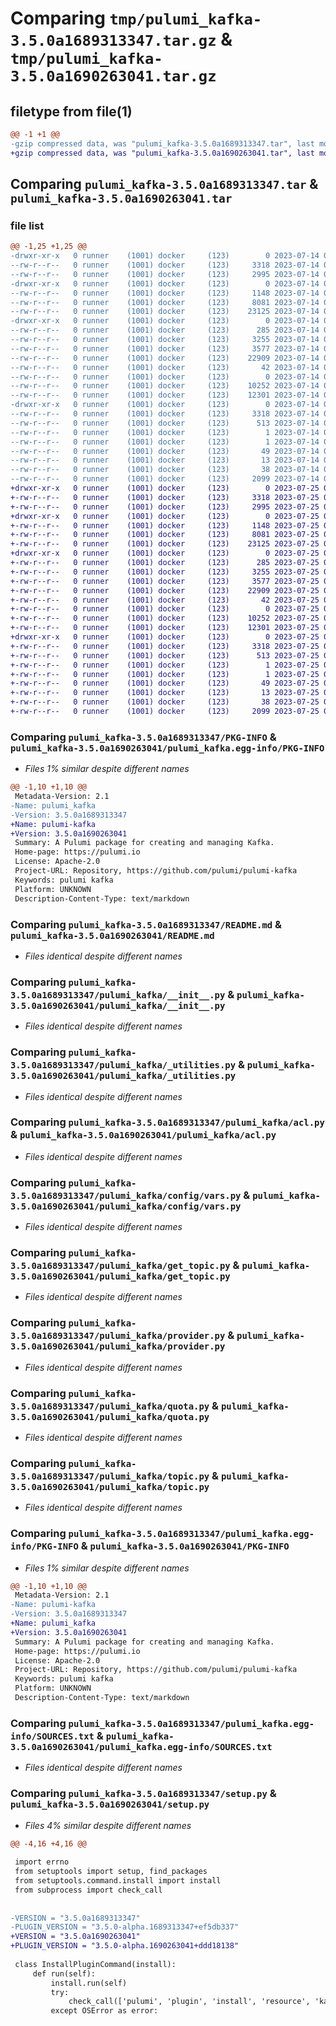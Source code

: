 # Comparing `tmp/pulumi_kafka-3.5.0a1689313347.tar.gz` & `tmp/pulumi_kafka-3.5.0a1690263041.tar.gz`

## filetype from file(1)

```diff
@@ -1 +1 @@
-gzip compressed data, was "pulumi_kafka-3.5.0a1689313347.tar", last modified: Fri Jul 14 05:49:58 2023, max compression
+gzip compressed data, was "pulumi_kafka-3.5.0a1690263041.tar", last modified: Tue Jul 25 05:39:42 2023, max compression
```

## Comparing `pulumi_kafka-3.5.0a1689313347.tar` & `pulumi_kafka-3.5.0a1690263041.tar`

### file list

```diff
@@ -1,25 +1,25 @@
-drwxr-xr-x   0 runner    (1001) docker     (123)        0 2023-07-14 05:49:58.266775 pulumi_kafka-3.5.0a1689313347/
--rw-r--r--   0 runner    (1001) docker     (123)     3318 2023-07-14 05:49:58.266775 pulumi_kafka-3.5.0a1689313347/PKG-INFO
--rw-r--r--   0 runner    (1001) docker     (123)     2995 2023-07-14 05:49:58.000000 pulumi_kafka-3.5.0a1689313347/README.md
-drwxr-xr-x   0 runner    (1001) docker     (123)        0 2023-07-14 05:49:58.262774 pulumi_kafka-3.5.0a1689313347/pulumi_kafka/
--rw-r--r--   0 runner    (1001) docker     (123)     1148 2023-07-14 05:49:58.000000 pulumi_kafka-3.5.0a1689313347/pulumi_kafka/__init__.py
--rw-r--r--   0 runner    (1001) docker     (123)     8081 2023-07-14 05:49:58.000000 pulumi_kafka-3.5.0a1689313347/pulumi_kafka/_utilities.py
--rw-r--r--   0 runner    (1001) docker     (123)    23125 2023-07-14 05:49:58.000000 pulumi_kafka-3.5.0a1689313347/pulumi_kafka/acl.py
-drwxr-xr-x   0 runner    (1001) docker     (123)        0 2023-07-14 05:49:58.266775 pulumi_kafka-3.5.0a1689313347/pulumi_kafka/config/
--rw-r--r--   0 runner    (1001) docker     (123)      285 2023-07-14 05:49:58.000000 pulumi_kafka-3.5.0a1689313347/pulumi_kafka/config/__init__.py
--rw-r--r--   0 runner    (1001) docker     (123)     3255 2023-07-14 05:49:58.000000 pulumi_kafka-3.5.0a1689313347/pulumi_kafka/config/vars.py
--rw-r--r--   0 runner    (1001) docker     (123)     3577 2023-07-14 05:49:58.000000 pulumi_kafka-3.5.0a1689313347/pulumi_kafka/get_topic.py
--rw-r--r--   0 runner    (1001) docker     (123)    22909 2023-07-14 05:49:58.000000 pulumi_kafka-3.5.0a1689313347/pulumi_kafka/provider.py
--rw-r--r--   0 runner    (1001) docker     (123)       42 2023-07-14 05:49:58.000000 pulumi_kafka-3.5.0a1689313347/pulumi_kafka/pulumi-plugin.json
--rw-r--r--   0 runner    (1001) docker     (123)        0 2023-07-14 05:49:58.000000 pulumi_kafka-3.5.0a1689313347/pulumi_kafka/py.typed
--rw-r--r--   0 runner    (1001) docker     (123)    10252 2023-07-14 05:49:58.000000 pulumi_kafka-3.5.0a1689313347/pulumi_kafka/quota.py
--rw-r--r--   0 runner    (1001) docker     (123)    12301 2023-07-14 05:49:58.000000 pulumi_kafka-3.5.0a1689313347/pulumi_kafka/topic.py
-drwxr-xr-x   0 runner    (1001) docker     (123)        0 2023-07-14 05:49:58.266775 pulumi_kafka-3.5.0a1689313347/pulumi_kafka.egg-info/
--rw-r--r--   0 runner    (1001) docker     (123)     3318 2023-07-14 05:49:58.000000 pulumi_kafka-3.5.0a1689313347/pulumi_kafka.egg-info/PKG-INFO
--rw-r--r--   0 runner    (1001) docker     (123)      513 2023-07-14 05:49:58.000000 pulumi_kafka-3.5.0a1689313347/pulumi_kafka.egg-info/SOURCES.txt
--rw-r--r--   0 runner    (1001) docker     (123)        1 2023-07-14 05:49:58.000000 pulumi_kafka-3.5.0a1689313347/pulumi_kafka.egg-info/dependency_links.txt
--rw-r--r--   0 runner    (1001) docker     (123)        1 2023-07-14 05:49:58.000000 pulumi_kafka-3.5.0a1689313347/pulumi_kafka.egg-info/not-zip-safe
--rw-r--r--   0 runner    (1001) docker     (123)       49 2023-07-14 05:49:58.000000 pulumi_kafka-3.5.0a1689313347/pulumi_kafka.egg-info/requires.txt
--rw-r--r--   0 runner    (1001) docker     (123)       13 2023-07-14 05:49:58.000000 pulumi_kafka-3.5.0a1689313347/pulumi_kafka.egg-info/top_level.txt
--rw-r--r--   0 runner    (1001) docker     (123)       38 2023-07-14 05:49:58.266775 pulumi_kafka-3.5.0a1689313347/setup.cfg
--rw-r--r--   0 runner    (1001) docker     (123)     2099 2023-07-14 05:49:58.000000 pulumi_kafka-3.5.0a1689313347/setup.py
+drwxr-xr-x   0 runner    (1001) docker     (123)        0 2023-07-25 05:39:42.796289 pulumi_kafka-3.5.0a1690263041/
+-rw-r--r--   0 runner    (1001) docker     (123)     3318 2023-07-25 05:39:42.796289 pulumi_kafka-3.5.0a1690263041/PKG-INFO
+-rw-r--r--   0 runner    (1001) docker     (123)     2995 2023-07-25 05:39:42.000000 pulumi_kafka-3.5.0a1690263041/README.md
+drwxr-xr-x   0 runner    (1001) docker     (123)        0 2023-07-25 05:39:42.792289 pulumi_kafka-3.5.0a1690263041/pulumi_kafka/
+-rw-r--r--   0 runner    (1001) docker     (123)     1148 2023-07-25 05:39:42.000000 pulumi_kafka-3.5.0a1690263041/pulumi_kafka/__init__.py
+-rw-r--r--   0 runner    (1001) docker     (123)     8081 2023-07-25 05:39:42.000000 pulumi_kafka-3.5.0a1690263041/pulumi_kafka/_utilities.py
+-rw-r--r--   0 runner    (1001) docker     (123)    23125 2023-07-25 05:39:42.000000 pulumi_kafka-3.5.0a1690263041/pulumi_kafka/acl.py
+drwxr-xr-x   0 runner    (1001) docker     (123)        0 2023-07-25 05:39:42.796289 pulumi_kafka-3.5.0a1690263041/pulumi_kafka/config/
+-rw-r--r--   0 runner    (1001) docker     (123)      285 2023-07-25 05:39:42.000000 pulumi_kafka-3.5.0a1690263041/pulumi_kafka/config/__init__.py
+-rw-r--r--   0 runner    (1001) docker     (123)     3255 2023-07-25 05:39:42.000000 pulumi_kafka-3.5.0a1690263041/pulumi_kafka/config/vars.py
+-rw-r--r--   0 runner    (1001) docker     (123)     3577 2023-07-25 05:39:42.000000 pulumi_kafka-3.5.0a1690263041/pulumi_kafka/get_topic.py
+-rw-r--r--   0 runner    (1001) docker     (123)    22909 2023-07-25 05:39:42.000000 pulumi_kafka-3.5.0a1690263041/pulumi_kafka/provider.py
+-rw-r--r--   0 runner    (1001) docker     (123)       42 2023-07-25 05:39:42.000000 pulumi_kafka-3.5.0a1690263041/pulumi_kafka/pulumi-plugin.json
+-rw-r--r--   0 runner    (1001) docker     (123)        0 2023-07-25 05:39:42.000000 pulumi_kafka-3.5.0a1690263041/pulumi_kafka/py.typed
+-rw-r--r--   0 runner    (1001) docker     (123)    10252 2023-07-25 05:39:42.000000 pulumi_kafka-3.5.0a1690263041/pulumi_kafka/quota.py
+-rw-r--r--   0 runner    (1001) docker     (123)    12301 2023-07-25 05:39:42.000000 pulumi_kafka-3.5.0a1690263041/pulumi_kafka/topic.py
+drwxr-xr-x   0 runner    (1001) docker     (123)        0 2023-07-25 05:39:42.796289 pulumi_kafka-3.5.0a1690263041/pulumi_kafka.egg-info/
+-rw-r--r--   0 runner    (1001) docker     (123)     3318 2023-07-25 05:39:42.000000 pulumi_kafka-3.5.0a1690263041/pulumi_kafka.egg-info/PKG-INFO
+-rw-r--r--   0 runner    (1001) docker     (123)      513 2023-07-25 05:39:42.000000 pulumi_kafka-3.5.0a1690263041/pulumi_kafka.egg-info/SOURCES.txt
+-rw-r--r--   0 runner    (1001) docker     (123)        1 2023-07-25 05:39:42.000000 pulumi_kafka-3.5.0a1690263041/pulumi_kafka.egg-info/dependency_links.txt
+-rw-r--r--   0 runner    (1001) docker     (123)        1 2023-07-25 05:39:42.000000 pulumi_kafka-3.5.0a1690263041/pulumi_kafka.egg-info/not-zip-safe
+-rw-r--r--   0 runner    (1001) docker     (123)       49 2023-07-25 05:39:42.000000 pulumi_kafka-3.5.0a1690263041/pulumi_kafka.egg-info/requires.txt
+-rw-r--r--   0 runner    (1001) docker     (123)       13 2023-07-25 05:39:42.000000 pulumi_kafka-3.5.0a1690263041/pulumi_kafka.egg-info/top_level.txt
+-rw-r--r--   0 runner    (1001) docker     (123)       38 2023-07-25 05:39:42.796289 pulumi_kafka-3.5.0a1690263041/setup.cfg
+-rw-r--r--   0 runner    (1001) docker     (123)     2099 2023-07-25 05:39:42.000000 pulumi_kafka-3.5.0a1690263041/setup.py
```

### Comparing `pulumi_kafka-3.5.0a1689313347/PKG-INFO` & `pulumi_kafka-3.5.0a1690263041/pulumi_kafka.egg-info/PKG-INFO`

 * *Files 1% similar despite different names*

```diff
@@ -1,10 +1,10 @@
 Metadata-Version: 2.1
-Name: pulumi_kafka
-Version: 3.5.0a1689313347
+Name: pulumi-kafka
+Version: 3.5.0a1690263041
 Summary: A Pulumi package for creating and managing Kafka.
 Home-page: https://pulumi.io
 License: Apache-2.0
 Project-URL: Repository, https://github.com/pulumi/pulumi-kafka
 Keywords: pulumi kafka
 Platform: UNKNOWN
 Description-Content-Type: text/markdown
```

### Comparing `pulumi_kafka-3.5.0a1689313347/README.md` & `pulumi_kafka-3.5.0a1690263041/README.md`

 * *Files identical despite different names*

### Comparing `pulumi_kafka-3.5.0a1689313347/pulumi_kafka/__init__.py` & `pulumi_kafka-3.5.0a1690263041/pulumi_kafka/__init__.py`

 * *Files identical despite different names*

### Comparing `pulumi_kafka-3.5.0a1689313347/pulumi_kafka/_utilities.py` & `pulumi_kafka-3.5.0a1690263041/pulumi_kafka/_utilities.py`

 * *Files identical despite different names*

### Comparing `pulumi_kafka-3.5.0a1689313347/pulumi_kafka/acl.py` & `pulumi_kafka-3.5.0a1690263041/pulumi_kafka/acl.py`

 * *Files identical despite different names*

### Comparing `pulumi_kafka-3.5.0a1689313347/pulumi_kafka/config/vars.py` & `pulumi_kafka-3.5.0a1690263041/pulumi_kafka/config/vars.py`

 * *Files identical despite different names*

### Comparing `pulumi_kafka-3.5.0a1689313347/pulumi_kafka/get_topic.py` & `pulumi_kafka-3.5.0a1690263041/pulumi_kafka/get_topic.py`

 * *Files identical despite different names*

### Comparing `pulumi_kafka-3.5.0a1689313347/pulumi_kafka/provider.py` & `pulumi_kafka-3.5.0a1690263041/pulumi_kafka/provider.py`

 * *Files identical despite different names*

### Comparing `pulumi_kafka-3.5.0a1689313347/pulumi_kafka/quota.py` & `pulumi_kafka-3.5.0a1690263041/pulumi_kafka/quota.py`

 * *Files identical despite different names*

### Comparing `pulumi_kafka-3.5.0a1689313347/pulumi_kafka/topic.py` & `pulumi_kafka-3.5.0a1690263041/pulumi_kafka/topic.py`

 * *Files identical despite different names*

### Comparing `pulumi_kafka-3.5.0a1689313347/pulumi_kafka.egg-info/PKG-INFO` & `pulumi_kafka-3.5.0a1690263041/PKG-INFO`

 * *Files 1% similar despite different names*

```diff
@@ -1,10 +1,10 @@
 Metadata-Version: 2.1
-Name: pulumi-kafka
-Version: 3.5.0a1689313347
+Name: pulumi_kafka
+Version: 3.5.0a1690263041
 Summary: A Pulumi package for creating and managing Kafka.
 Home-page: https://pulumi.io
 License: Apache-2.0
 Project-URL: Repository, https://github.com/pulumi/pulumi-kafka
 Keywords: pulumi kafka
 Platform: UNKNOWN
 Description-Content-Type: text/markdown
```

### Comparing `pulumi_kafka-3.5.0a1689313347/pulumi_kafka.egg-info/SOURCES.txt` & `pulumi_kafka-3.5.0a1690263041/pulumi_kafka.egg-info/SOURCES.txt`

 * *Files identical despite different names*

### Comparing `pulumi_kafka-3.5.0a1689313347/setup.py` & `pulumi_kafka-3.5.0a1690263041/setup.py`

 * *Files 4% similar despite different names*

```diff
@@ -4,16 +4,16 @@
 
 import errno
 from setuptools import setup, find_packages
 from setuptools.command.install import install
 from subprocess import check_call
 
 
-VERSION = "3.5.0a1689313347"
-PLUGIN_VERSION = "3.5.0-alpha.1689313347+ef5db337"
+VERSION = "3.5.0a1690263041"
+PLUGIN_VERSION = "3.5.0-alpha.1690263041+ddd18138"
 
 class InstallPluginCommand(install):
     def run(self):
         install.run(self)
         try:
             check_call(['pulumi', 'plugin', 'install', 'resource', 'kafka', PLUGIN_VERSION])
         except OSError as error:
```

